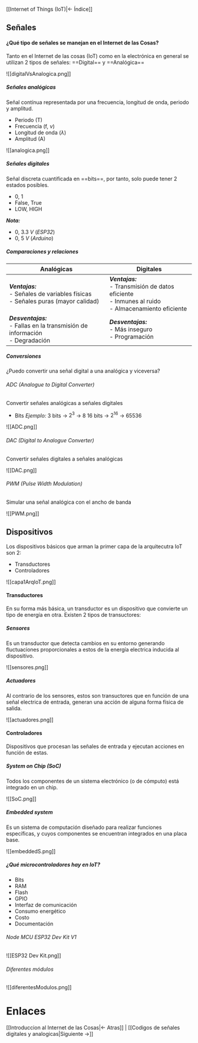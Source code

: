 [[Internet of Things (IoT)|<- Índice]]

## Señales

#### ¿Qué tipo de señales se manejan en el Internet de las Cosas?

Tanto en el Internet de las cosas (IoT) como en la electrónica en general se utilizan 2 tipos de señales: ==Digital== y ==Analógica==

![[digitalVsAnalogica.png]]

##### Señales analógicas

Señal contínua representada por una frecuencia, longitud de onda, periodo y amplitud.

- Periodo (T)
- Frecuencia (f, $\nu$)
- Longitud de onda ($\lambda$)
- Amplitud (A)

![[analogica.png]]

##### Señales digitales

Señal discreta cuantificada en ==bits==, por tanto, solo puede tener 2 estados posibles.

- 0, 1
- False, True
- LOW, HIGH

***Nota:***
- 0, 3.3 *V* (*ESP32*)
- 0, 5 *V* (*Arduino*)

##### Comparaciones y relaciones

| Analógicas                                                                           | Digitales                                                                                               |
| ------------------------------------------------------------------------------------ | ------------------------------------------------------------------------------------------------------- |
| ***Ventajas:***<br>- Señales de variables físicas<br>- Señales puras (mayor calidad) | ***Ventajas:***<br>- Transmisión de datos eficiente<br>- Inmunes al ruido<br>- Almacenamiento eficiente |
| ***Desventajas:***<br>- Fallas en la transmisión de información<br>- Degradación     | ***Desventajas:***<br>- Más inseguro<br>- Programación                                                  |

##### Conversiones

¿Puedo convertir una señal digital a una analógica y viceversa?

###### ADC (Analogue to Digital Converter)

Convertir señales analógicas a señales digitales

- Bits
*Ejemplo:*
3 bits -> $2^3$ -> 8
16 bits -> $2^{16}$ -> 65536

![[ADC.png]]

###### DAC (Digital to Analogue Converter)

Convertir señales digitales a señales analógicas

![[DAC.png]]

###### PWM (Pulse Width Modulation)

Simular una señal analógica con el ancho de banda

![[PWM.png]]

## Dispositivos

Los dispositivos básicos que arman la primer capa de la arquitecutra IoT son 2:

- Transductores
- Controladores

![[capa1ArqIoT.png]]

#### Transductores

En su forma más básica, un transductor es un dispositivo que convierte un tipo de energía en otra. Existen 2 tipos de transuctores:

##### Sensores

Es un transductor que detecta cambios en su entorno generando fluctuaciones proporcionales a estos de la energía electrica inducida al dispositivo.

![[sensores.png]]

##### Actuadores

Al contrario de los sensores, estos son transuctores que en función de una señal electrica de entrada, generan una acción de alguna forma física de salida.

![[actuadores.png]]

#### Controladores

Dispositivos que procesan las señales de entrada y ejecutan acciones en función de estas.

##### System on Chip (SoC)

Todos los componentes de un sistema electrónico (o de cómputo) está integrado en un chip.

![[SoC.png]]

##### Embedded system

Es un sistema de computación diseñado para realizar funciones específicas, y cuyos componentes se encuentran integrados en una placa base.

![[embeddedS.png]]

##### ¿Qué microcontroladores hay en IoT?

- Bits
- RAM
- Flash
- GPIO
- Interfaz de comunicación
- Consumo energético
- Costo
- Documentación

###### Node MCU ESP32 Dev Kit V1

![[ESP32 Dev Kit.png]]

###### Diferentes módulos

![[diferentesModulos.png]]

# Enlaces
[[Introduccion al Internet de las Cosas|<- Atras]] | [[Codigos de señales digitales y analogicas|Siguiente ->]]